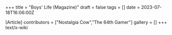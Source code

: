 +++
title = "Boys' Life (Magazine)"
draft = false
tags = []
date = 2023-07-18T16:06:00Z

[Article]
contributors = ["Nostalgia Cow","The 64th Gamer"]
gallery = []
+++
text/x-wiki